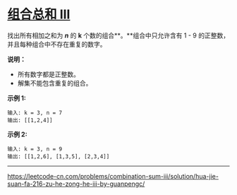# [组合总和 III](https://leetcode-cn.com/problems/combination-sum-iii/)

找出所有相加之和为 ***n*** 的 **k** 个数的组合**。**组合中只允许含有 1 - 9 的正整数，并且每种组合中不存在重复的数字。

**说明：**

- 所有数字都是正整数。
- 解集不能包含重复的组合。 

**示例 1:**

```
输入: k = 3, n = 7
输出: [[1,2,4]]
```

**示例 2:**

```
输入: k = 3, n = 9
输出: [[1,2,6], [1,3,5], [2,3,4]]
```

---

https://leetcode-cn.com/problems/combination-sum-iii/solution/hua-jie-suan-fa-216-zu-he-zong-he-iii-by-guanpengc/
